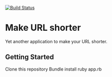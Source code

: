 [![Build Status](https://travis-ci.org/salehparsa/shorturl.svg?branch=master)](https://travis-ci.org/salehparsa/shorturl)
# Make URL shorter

Yet another application to make your URL shorter.

## Getting Started

Clone this repository
Bundle install
ruby app.rb
